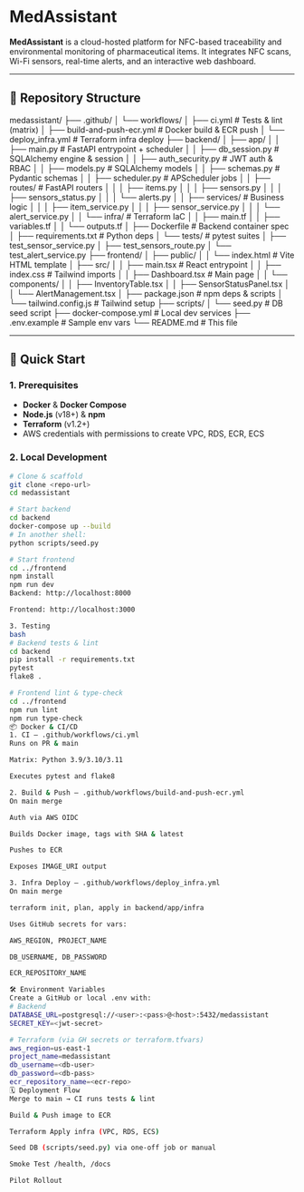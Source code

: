 # MedAssistant

**MedAssistant** is a cloud-hosted platform for NFC-based traceability and environmental monitoring of pharmaceutical items. It integrates NFC scans, Wi-Fi sensors, real-time alerts, and an interactive web dashboard.

---

## 📁 Repository Structure

medassistant/
├── .github/
│ └── workflows/
│ ├── ci.yml # Tests & lint (matrix)
│ ├── build-and-push-ecr.yml # Docker build & ECR push
│ └── deploy_infra.yml # Terraform infra deploy
├── backend/
│ ├── app/
│ │ ├── main.py # FastAPI entrypoint + scheduler
│ │ ├── db_session.py # SQLAlchemy engine & session
│ │ ├── auth_security.py # JWT auth & RBAC
│ │ ├── models.py # SQLAlchemy models
│ │ ├── schemas.py # Pydantic schemas
│ │ ├── scheduler.py # APScheduler jobs
│ │ ├── routes/ # FastAPI routers
│ │ │ ├── items.py
│ │ │ ├── sensors.py
│ │ │ ├── sensors_status.py
│ │ │ └── alerts.py
│ │ ├── services/ # Business logic
│ │ │ ├── item_service.py
│ │ │ ├── sensor_service.py
│ │ │ └── alert_service.py
│ │ └── infra/ # Terraform IaC
│ │ ├── main.tf
│ │ ├── variables.tf
│ │ └── outputs.tf
│ ├── Dockerfile # Backend container spec
│ ├── requirements.txt # Python deps
│ └── tests/ # pytest suites
│ ├── test_sensor_service.py
│ ├── test_sensors_route.py
│ └── test_alert_service.py
├── frontend/
│ ├── public/
│ │ └── index.html # Vite HTML template
│ ├── src/
│ │ ├── main.tsx # React entrypoint
│ │ ├── index.css # Tailwind imports
│ │ ├── Dashboard.tsx # Main page
│ │ └── components/
│ │ ├── InventoryTable.tsx
│ │ ├── SensorStatusPanel.tsx
│ │ └── AlertManagement.tsx
│ ├── package.json # npm deps & scripts
│ └── tailwind.config.js # Tailwind setup
├── scripts/
│ └── seed.py # DB seed script
├── docker-compose.yml # Local dev services
├── .env.example # Sample env vars
└── README.md # This file


---

## 🚀 Quick Start

### 1. Prerequisites

- **Docker** & **Docker Compose**  
- **Node.js** (v18+) & **npm**  
- **Terraform** (v1.2+)  
- AWS credentials with permissions to create VPC, RDS, ECR, ECS

### 2. Local Development

```bash
# Clone & scaffold
git clone <repo-url>
cd medassistant

# Start backend
cd backend
docker-compose up --build
# In another shell:
python scripts/seed.py

# Start frontend
cd ../frontend
npm install
npm run dev
Backend: http://localhost:8000

Frontend: http://localhost:3000

3. Testing
bash
# Backend tests & lint
cd backend
pip install -r requirements.txt
pytest
flake8 .

# Frontend lint & type-check
cd ../frontend
npm run lint
npm run type-check
📦 Docker & CI/CD
1. CI — .github/workflows/ci.yml
Runs on PR & main

Matrix: Python 3.9/3.10/3.11

Executes pytest and flake8

2. Build & Push — .github/workflows/build-and-push-ecr.yml
On main merge

Auth via AWS OIDC

Builds Docker image, tags with SHA & latest

Pushes to ECR

Exposes IMAGE_URI output

3. Infra Deploy — .github/workflows/deploy_infra.yml
On main merge

terraform init, plan, apply in backend/app/infra

Uses GitHub secrets for vars:

AWS_REGION, PROJECT_NAME

DB_USERNAME, DB_PASSWORD

ECR_REPOSITORY_NAME

🛠️ Environment Variables
Create a GitHub or local .env with:
# Backend
DATABASE_URL=postgresql://<user>:<pass>@<host>:5432/medassistant
SECRET_KEY=<jwt-secret>

# Terraform (via GH secrets or terraform.tfvars)
aws_region=us-east-1
project_name=medassistant
db_username=<db-user>
db_password=<db-pass>
ecr_repository_name=<ecr-repo>
🗓️ Deployment Flow
Merge to main → CI runs tests & lint

Build & Push image to ECR

Terraform Apply infra (VPC, RDS, ECS)

Seed DB (scripts/seed.py) via one-off job or manual

Smoke Test /health, /docs

Pilot Rollout